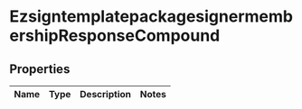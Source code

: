 
# EzsigntemplatepackagesignermembershipResponseCompound

## Properties
| Name | Type | Description | Notes |
| ------------ | ------------- | ------------- | ------------- |



